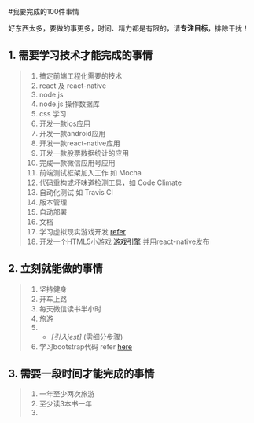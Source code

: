 #我要完成的100件事情

好东西太多，要做的事更多，时间、精力都是有限的，请**专注目标**，排除干扰！

## 1. 需要学习技术才能完成的事情
> 1. 搞定前端工程化需要的技术
> 2. react 及 react-native 
> 3. node.js
> 4. node.js 操作数据库
> 5. css 学习
> 6. 开发一款ios应用
> 7. 开发一款android应用
> 8. 开发一款react-native应用
> 9. 开发一款股票数据统计的应用
> 10. 完成一款微信应用号应用
> 11. 前端测试框架加入工作 如 Mocha
> 12. 代码重构或坏味道检测工具，如 Code Climate
> 13. 自动化测试 如 Travis CI
> 14. 版本管理
> 15. 自动部署
> 16. 文档 
> 17. 学习虚拟现实游戏开发 [refer](http://tech2ipo.com/10027603#rd)  
> 18. 开发一个HTML5小游戏 [游戏引擎](http://html5gameengine.com/) 并用react-native发布
>      

## 2. 立刻就能做的事情
> 1. 坚持健身
> 2. 开车上路
> 3. 每天微信读书半小时
> 4. 旅游
> 5. * _[引入jest]_ (需细分步骤)
> 6. 学习bootstrap代码 refer [here](https://github.com/dreamhuo/bootsrap-less-source-analysis)

## 3. 需要一段时间才能完成的事情
> 1. 一年至少两次旅游
> 2. 至少读3本书一年
> 3. 



